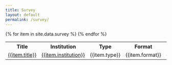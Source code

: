 ```yaml
---
title: Survey
layout: default
permalink: /survey/
---
```

<table class="survey" style="width:100%">
  <tr>
    <th class="row-title" colspan="3">Title</th>
    <th>Institution</th> 
    <th>Type</th>
    <th>Format</th>
    <th>Price</th>
  </tr>
  {% for item in site.data.survey %}
  <tr>
    <td class="row-title" colspan="3"><a href="{{item.purchase_url}}">{{item.title}}</a></td>
    <td><a href="{{item.publisher_url}}">{{item.institution}}</a></td> 
    <td>{{item.type}}</td>
    <td>{{item.format}}</td>
    <td>{{item.price}}</td>
  </tr>
  {% endfor %}
</table>
